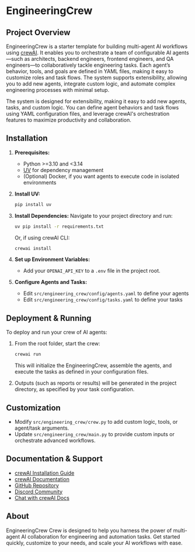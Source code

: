 # EngineeringCrew

## Project Overview

EngineeringCrew is a starter template for building multi-agent AI workflows using [crewAI](https://docs.crewai.com/en/installation). It enables you to orchestrate a team of configurable AI agents—such as architects, backend engineers, frontend engineers, and QA engineers—to collaboratively tackle engineering tasks. Each agent’s behavior, tools, and goals are defined in YAML files, making it easy to customize roles and task flows. The system supports extensibility, allowing you to add new agents, integrate custom logic, and automate complex engineering processes with minimal setup.

The system is designed for extensibility, making it easy to add new agents, tasks, and custom logic. You can define agent behaviors and task flows using YAML configuration files, and leverage crewAI's orchestration features to maximize productivity and collaboration.

## Installation

1. **Prerequisites:**
   - Python >=3.10 and <3.14
   - [UV](https://docs.astral.sh/uv/) for dependency management
   - (Optional) Docker, if you want agents to execute code in isolated environments

2. **Install UV:**
   ```bash
   pip install uv
   ```

3. **Install Dependencies:**
   Navigate to your project directory and run:
   ```bash
   uv pip install -r requirements.txt
   ```
   Or, if using crewAI CLI:
   ```bash
   crewai install
   ```

4. **Set up Environment Variables:**
   - Add your `OPENAI_API_KEY` to a `.env` file in the project root.

5. **Configure Agents and Tasks:**
   - Edit `src/engineering_crew/config/agents.yaml` to define your agents
   - Edit `src/engineering_crew/config/tasks.yaml` to define your tasks

## Deployment & Running

To deploy and run your crew of AI agents:

1. From the root folder, start the crew:
   ```bash
   crewai run
   ```
   This will initialize the EngineeringCrew, assemble the agents, and execute the tasks as defined in your configuration files.

2. Outputs (such as reports or results) will be generated in the project directory, as specified by your task configuration.

## Customization

- Modify `src/engineering_crew/crew.py` to add custom logic, tools, or agent/task arguments.
- Update `src/engineering_crew/main.py` to provide custom inputs or orchestrate advanced workflows.

## Documentation & Support

- [crewAI Installation Guide](https://docs.crewai.com/en/installation)
- [crewAI Documentation](https://docs.crewai.com)
- [GitHub Repository](https://github.com/joaomdmoura/crewai)
- [Discord Community](https://discord.com/invite/X4JWnZnxPb)
- [Chat with crewAI Docs](https://chat.g.pt/DWjSBZn)

## About

EngineeringCrew Crew is designed to help you harness the power of multi-agent AI collaboration for engineering and automation tasks. Get started quickly, customize to your needs, and scale your AI workflows with ease.
